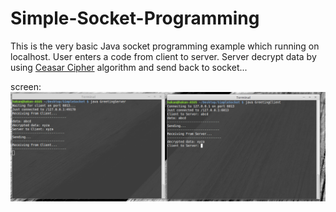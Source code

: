 # Simple-Socket-Programming

This is the very basic Java socket programming example which running on localhost.
User enters a code from client to server. Server decrypt data by using [Ceasar Cipher](http://en.wikipedia.org/wiki/Caesar_cipher) algorithm and send back to socket...

screen:
![Screen](/imgs/screen.png)

